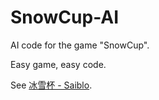# SnowCup-AI
AI code for the game "SnowCup".

Easy game, easy code.

See [冰雪杯 - Saiblo](https://www.saiblo.net/game/11?page=1&roomonly=false).
